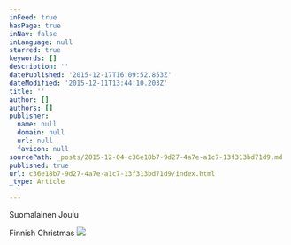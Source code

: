 ```yaml
---
inFeed: true
hasPage: true
inNav: false
inLanguage: null
starred: true
keywords: []
description: ''
datePublished: '2015-12-17T16:09:52.853Z'
dateModified: '2015-12-11T13:44:10.203Z'
title: ''
author: []
authors: []
publisher:
  name: null
  domain: null
  url: null
  favicon: null
sourcePath: _posts/2015-12-04-c36e18b7-9d27-4a7e-a1c7-13f313bd71d9.md
published: true
url: c36e18b7-9d27-4a7e-a1c7-13f313bd71d9/index.html
_type: Article

---
```

Suomalainen Joulu

Finnish Christmas
![](https://the-grid-user-content.s3-us-west-2.amazonaws.com/4709c077-995f-4264-9185-4f99083c9440.jpg)